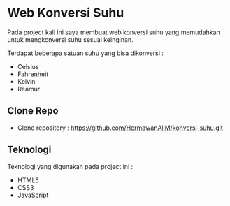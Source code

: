 # Web Konversi Suhu
Pada project kali ini saya membuat web konversi suhu yang memudahkan untuk mengkonversi suhu sesuai keinginan.

Terdapat beberapa satuan suhu yang bisa dikonversi :
- Celsius
- Fahrenheit
- Kelvin
- Reamur

## Clone Repo
- Clone repository : https://github.com/HermawanAliM/konversi-suhu.git

## Teknologi 
Teknologi yang digunakan pada project ini :
- HTML5
- CSS3
- JavaScript 
